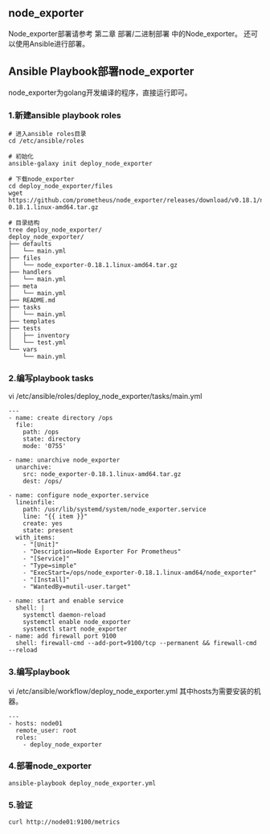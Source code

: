 ## node_exporter

Node_exporter部署请参考 第二章 部署/二进制部署 中的Node_exporter。
还可以使用Ansible进行部署。

## Ansible Playbook部署node_exporter
node_exporter为golang开发编译的程序，直接运行即可。

### 1.新建ansible playbook roles
```
# 进入ansible roles目录
cd /etc/ansible/roles

# 初始化
ansible-galaxy init deploy_node_exporter

# 下载node_exporter
cd deploy_node_exporter/files
wget https://github.com/prometheus/node_exporter/releases/download/v0.18.1/node_exporter-0.18.1.linux-amd64.tar.gz

# 目录结构
tree deploy_node_exporter/
deploy_node_exporter/
├── defaults
│   └── main.yml
├── files
│   └── node_exporter-0.18.1.linux-amd64.tar.gz
├── handlers
│   └── main.yml
├── meta
│   └── main.yml
├── README.md
├── tasks
│   └── main.yml
├── templates
├── tests
│   ├── inventory
│   └── test.yml
└── vars
    └── main.yml
```

### 2.编写playbook tasks
vi /etc/ansible/roles/deploy_node_exporter/tasks/main.yml
```
---
- name: create directory /ops
  file: 
    path: /ops
    state: directory
    mode: '0755'

- name: unarchive node_exporter
  unarchive:
    src: node_exporter-0.18.1.linux-amd64.tar.gz
    dest: /ops/

- name: configure node_exporter.service
  lineinfile:
    path: /usr/lib/systemd/system/node_exporter.service
    line: "{{ item }}"
    create: yes
    state: present
  with_items:
    - "[Unit]"
    - "Description=Node Exporter For Prometheus"
    - "[Service]"
    - "Type=simple"
    - "ExecStart=/ops/node_exporter-0.18.1.linux-amd64/node_exporter"
    - "[Install]"
    - "WantedBy=mutil-user.target"

- name: start and enable service
  shell: |
    systemctl daemon-reload 
    systemctl enable node_exporter
    systemctl start node_exporter
- name: add firewall port 9100
  shell: firewall-cmd --add-port=9100/tcp --permanent && firewall-cmd --reload
```

### 3.编写playbook
vi /etc/ansible/workflow/deploy_node_exporter.yml
其中hosts为需要安装的机器。
```
---
- hosts: node01
  remote_user: root
  roles:
    - deploy_node_exporter
```

### 4.部署node_exporter
```
ansible-playbook deploy_node_exporter.yml
```

### 5.验证
```
curl http://node01:9100/metrics
```
